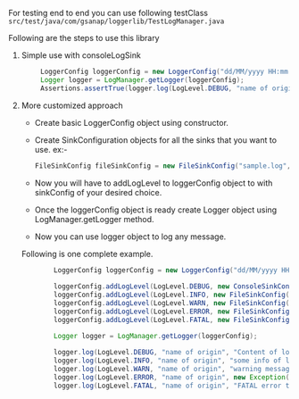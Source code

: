 For testing end to end you can use following testClass
``src/test/java/com/gsanap/loggerlib/TestLogManager.java``

Following are the steps to use this library

1. Simple use with consoleLogSink
```java
        LoggerConfig loggerConfig = new LoggerConfig("dd/MM/yyyy HH:mm:ss");
        Logger logger = LogManager.getLogger(loggerConfig);
        Assertions.assertTrue(logger.log(LogLevel.DEBUG, "name of origin", "Content of log"));
```

2. More customized approach

   * Create basic LoggerConfig object using constructor.
   * Create SinkConfiguration objects for all the sinks that you want to use.
       ex:-
     ```java 
     FileSinkConfig fileSinkConfig = new FileSinkConfig("sample.log", 12L)
       ```

   * Now you will have to addLogLevel to loggerConfig object to with sinkConfig of your desired choice.
   * Once the loggerConfig object is ready create Logger object using LogManager.getLogger method.
   * Now you can use logger object to log any message.
   

    Following is one complete example.
    ```java
            LoggerConfig loggerConfig = new LoggerConfig("dd/MM/yyyy HH:mm:ss");
            
            loggerConfig.addLogLevel(LogLevel.DEBUG, new ConsoleSinkConfig());
            loggerConfig.addLogLevel(LogLevel.INFO, new FileSinkConfig("info.log", 25000l));
            loggerConfig.addLogLevel(LogLevel.WARN, new FileSinkConfig("warn.log", 12000l));
            loggerConfig.addLogLevel(LogLevel.ERROR, new FileSinkConfig("error.log", 12000l));
            loggerConfig.addLogLevel(LogLevel.FATAL, new FileSinkConfig("fatal.log", 12000l));
    
            Logger logger = LogManager.getLogger(loggerConfig);
            
            logger.log(LogLevel.DEBUG, "name of origin", "Content of log");
            logger.log(LogLevel.INFO, "name of origin", "some info of log");
            logger.log(LogLevel.WARN, "name of origin", "warning message of log");
            logger.log(LogLevel.ERROR, "name of origin", new Exception("this is sample exception"));
            logger.log(LogLevel.FATAL, "name of origin", "FATAL error type of log");
    ```